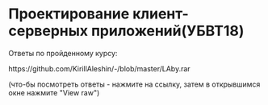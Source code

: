 <h1 class="text-shadow-2">Проектирование клиент-серверных приложений(УБВТ18)</h1>
<p>Ответы по пройденному курсу:</p>
<p>https://github.com/KirillAleshin/-/blob/master/LAby.rar</p>
<p>(что-бы посмотреть ответы - нажмите на ссылку, затем в открывшимся окне нажмите "View raw")</p>


<style type=".text-shadow-2">

 {
  background: linear-gradient(-45deg, #FEE864, #F5965E);
  color: #f4f4f4;
  text-shadow: -1px -1px white, 1px 1px gray, 2px 2px #7a7a7a, 3px 3px #757575, 4px 4px #707070, 5px 5px #6b6b6b, 6px 6px #666666, 7px 7px #616161, 8px 8px #5c5c5c, 9px 9px #575757, 10px 10px #525252, 11px 11px #4d4d4d, 18px 18px 30px rgba(0, 0, 0, .4), 18px 18px 10px rgba(0, 0, 0, .4);
}
</style>

